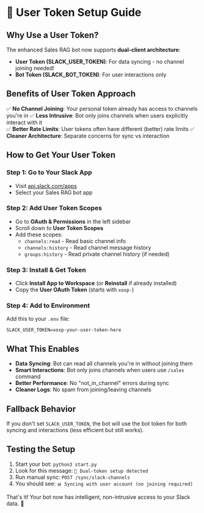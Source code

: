 # 🔑 User Token Setup Guide

## Why Use a User Token?

The enhanced Sales RAG bot now supports **dual-client architecture**:

- **User Token (SLACK_USER_TOKEN)**: For data syncing - no channel joining needed!
- **Bot Token (SLACK_BOT_TOKEN)**: For user interactions only

## Benefits of User Token Approach

✅ **No Channel Joining**: Your personal token already has access to channels you're in
✅ **Less Intrusive**: Bot only joins channels when users explicitly interact with it  
✅ **Better Rate Limits**: User tokens often have different (better) rate limits
✅ **Cleaner Architecture**: Separate concerns for sync vs interaction

## How to Get Your User Token

### Step 1: Go to Your Slack App
- Visit [api.slack.com/apps](https://api.slack.com/apps)
- Select your Sales RAG bot app

### Step 2: Add User Token Scopes
- Go to **OAuth & Permissions** in the left sidebar
- Scroll down to **User Token Scopes**
- Add these scopes:
  - `channels:read` - Read basic channel info
  - `channels:history` - Read channel message history
  - `groups:history` - Read private channel history (if needed)

### Step 3: Install & Get Token
- Click **Install App to Workspace** (or **Reinstall** if already installed)
- Copy the **User OAuth Token** (starts with `xoxp-`)

### Step 4: Add to Environment
Add this to your `.env` file:
```
SLACK_USER_TOKEN=xoxp-your-user-token-here
```

## What This Enables

- **Data Syncing**: Bot can read all channels you're in without joining them
- **Smart Interactions**: Bot only joins channels when users use `/sales` command
- **Better Performance**: No "not_in_channel" errors during sync
- **Cleaner Logs**: No spam from joining/leaving channels

## Fallback Behavior

If you don't set `SLACK_USER_TOKEN`, the bot will use the bot token for both syncing and interactions (less efficient but still works).

## Testing the Setup

1. Start your bot: `python3 start.py`
2. Look for this message: `🔑 Dual-token setup detected`
3. Run manual sync: `POST /sync/slack-channels`
4. You should see: `📊 Syncing with user account (no joining required)`

That's it! Your bot now has intelligent, non-intrusive access to your Slack data. 🎉 